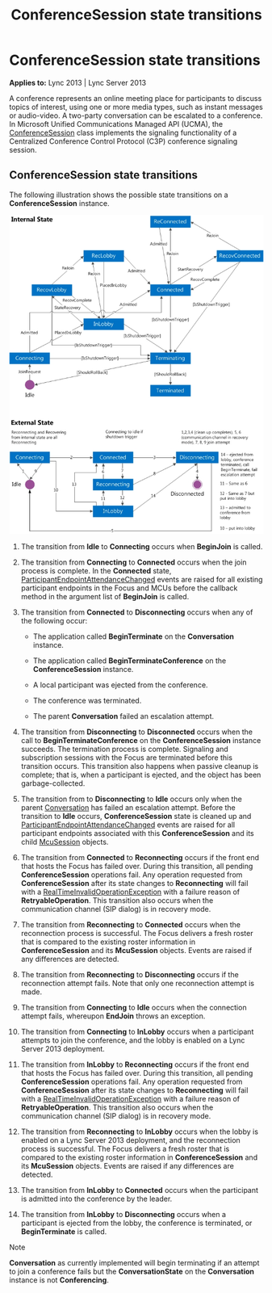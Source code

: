 ﻿---
title: ConferenceSession state transitions
TOCTitle: ConferenceSession state transitions
ms:assetid: 3b9b7ac4-5876-4381-aaee-42f32d3db265
ms:mtpsurl: https://msdn.microsoft.com/en-us/library/Dn466014(v=office.15)
ms:contentKeyID: 57102994
ms.date: 07/25/2014
mtps_version: v=office.15
---

# ConferenceSession state transitions


**Applies to:** Lync 2013 | Lync Server 2013

A conference represents an online meeting place for participants to discuss topics of interest, using one or more media types, such as instant messages or audio-video. A two-party conversation can be escalated to a conference. In Microsoft Unified Communications Managed API (UCMA), the [ConferenceSession](https://msdn.microsoft.com/en-us/library/hh349315\(v=office.15\)) class implements the signaling functionality of a Centralized Conference Control Protocol (C3P) conference signaling session.

## ConferenceSession state transitions

The following illustration shows the possible state transitions on a **ConferenceSession** instance.

![State transitions on a ConferenceSession instance](images/Dn466014.StateMach_ConfSession(Office.15).jpg "State transitions on a ConferenceSession instance")

1.  The transition from **Idle** to **Connecting** occurs when **BeginJoin** is called.

2.  The transition from **Connecting** to **Connected** occurs when the join process is complete. In the **Connected** state, [ParticipantEndpointAttendanceChanged](https://msdn.microsoft.com/en-us/library/hh383640\(v=office.15\)) events are raised for all existing participant endpoints in the Focus and MCUs before the callback method in the argument list of **BeginJoin** is called.

3.  The transition from **Connected** to **Disconnecting** occurs when any of the following occur:
    
      - The application called **BeginTerminate** on the **Conversation** instance.
    
      - The application called **BeginTerminateConference** on the **ConferenceSession** instance.
    
      - A local participant was ejected from the conference.
    
      - The conference was terminated.
    
      - The parent **Conversation** failed an escalation attempt.

4.  The transition from **Disconnecting** to **Disconnected** occurs when the call to **BeginTerminateConference** on the **ConferenceSession** instance succeeds. The termination process is complete. Signaling and subscription sessions with the Focus are terminated before this transition occurs. This transition also happens when passive cleanup is complete; that is, when a participant is ejected, and the object has been garbage-collected.

5.  The transition from to **Disconnecting** to **Idle** occurs only when the parent [Conversation](https://msdn.microsoft.com/en-us/library/hh349224\(v=office.15\)) has failed an escalation attempt. Before the transition to **Idle** occurs, **ConferenceSession** state is cleaned up and [ParticipantEndpointAttendanceChanged](https://msdn.microsoft.com/en-us/library/hh383640\(v=office.15\)) events are raised for all participant endpoints associated with this **ConferenceSession** and its child [McuSession](https://msdn.microsoft.com/en-us/library/hh384975\(v=office.15\)) objects.

6.  The transition from **Connected** to **Reconnecting** occurs if the front end that hosts the Focus has failed over. During this transition, all pending **ConferenceSession** operations fail. Any operation requested from **ConferenceSession** after its state changes to **Reconnecting** will fail with a [RealTimeInvalidOperationException](https://msdn.microsoft.com/en-us/library/hh349003\(v=office.15\)) with a failure reason of **RetryableOperation**. This transition also occurs when the communication channel (SIP dialog) is in recovery mode.

7.  The transition from **Reconnecting** to **Connected** occurs when the reconnection process is successful. The Focus delivers a fresh roster that is compared to the existing roster information in **ConferenceSession** and its **McuSession** objects. Events are raised if any differences are detected.

8.  The transition from **Reconnecting** to **Disconnecting** occurs if the reconnection attempt fails. Note that only one reconnection attempt is made.

9.  The transition from **Connecting** to **Idle** occurs when the connection attempt fails, whereupon **EndJoin** throws an exception.

10. The transition from **Connecting** to **InLobby** occurs when a participant attempts to join the conference, and the lobby is enabled on a Lync Server 2013 deployment.

11. The transition from **InLobby** to **Reconnecting** occurs if the front end that hosts the Focus has failed over. During this transition, all pending **ConferenceSession** operations fail. Any operation requested from **ConferenceSession** after its state changes to **Reconnecting** will fail with a [RealTimeInvalidOperationException](https://msdn.microsoft.com/en-us/library/hh349003\(v=office.15\)) with a failure reason of **RetryableOperation**. This transition also occurs when the communication channel (SIP dialog) is in recovery mode.

12. The transition from **Reconnecting** to **InLobby** occurs when the lobby is enabled on a Lync Server 2013 deployment, and the reconnection process is successful. The Focus delivers a fresh roster that is compared to the existing roster information in **ConferenceSession** and its **McuSession** objects. Events are raised if any differences are detected.

13. The transition from **InLobby** to **Connected** occurs when the participant is admitted into the conference by the leader.

14. The transition from **InLobby** to **Disconnecting** occurs when a participant is ejected from the lobby, the conference is terminated, or **BeginTerminate** is called.


> [!NOTE]
> <P><STRONG>Conversation</STRONG> as currently implemented will begin terminating if an attempt to join a conference fails but the <STRONG>ConversationState</STRONG> on the <STRONG>Conversation</STRONG> instance is not <STRONG>Conferencing</STRONG>.</P>


